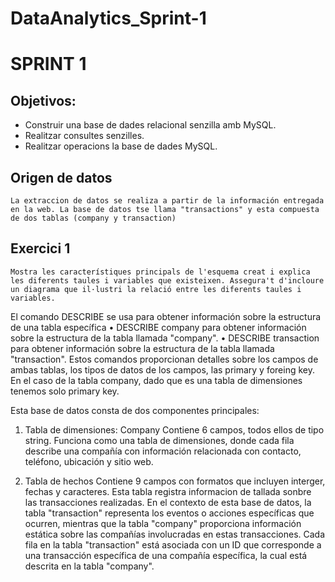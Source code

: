 # DataAnalytics_Sprint-1
# SPRINT 1 
## Objetivos: 
- Construir una base de dades relacional senzilla amb MySQL.
- Realitzar consultes senzilles.
- Realitzar operacions la base de dades MySQL.
## Origen de datos

	La extraccion de datos se realiza a partir de la información entregada en la web. La base de datos tse llama "transactions" y esta compuesta de dos tablas (company y transaction)


## Exercici 1
	Mostra les característiques principals de l'esquema creat i explica les diferents taules i variables que existeixen. Assegura't d'incloure un diagrama que il·lustri la relació entre les diferents taules i variables.



El comando DESCRIBE se usa para obtener información sobre la estructura de una tabla específica
•	DESCRIBE company para obtener información sobre la estructura de la tabla llamada "company".
•	DESCRIBE transaction para obtener información sobre la estructura de la tabla llamada "transaction".
Estos comandos proporcionan detalles sobre los campos de ambas tablas, los tipos de datos de los campos, las primary y foreing key. En el caso de la tabla company, dado que es una tabla de dimensiones tenemos solo primary key. 

Esta base de datos consta de dos componentes principales:
1. Tabla de dimensiones: Company
	Contiene 6 campos, todos ellos de tipo string.
    	Funciona como una tabla de dimensiones, donde cada fila describe una compañía con información relacionada con contacto, teléfono, ubicación y sitio web.

2. Tabla de hechos
   Contiene 9 campos con formatos que incluyen interger, fechas y caracteres. Esta tabla registra informacion de tallada sonbre las transacciones realizadas.
En el contexto de esta base de datos, la tabla "transaction" representa los eventos o acciones específicas que ocurren, mientras que la tabla "company" proporciona información estática sobre las compañías involucradas en estas transacciones. Cada fila en la tabla "transaction" está asociada con un ID que corresponde a una transacción específica de una compañía específica, la cual está descrita en la tabla "company".




